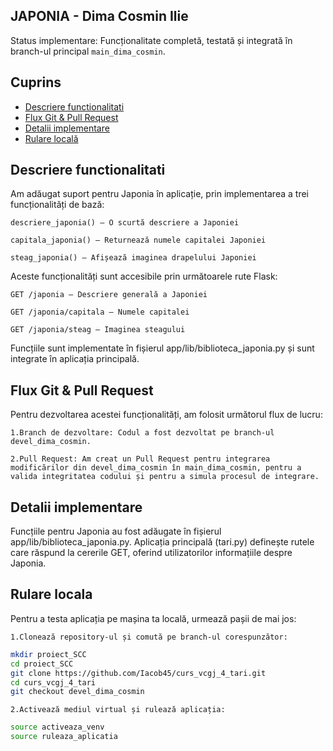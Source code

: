 ## JAPONIA - Dima Cosmin Ilie

Status implementare: Funcționalitate completă, testată și integrată în branch-ul principal `main_dima_cosmin`.

## Cuprins

- [Descriere functionalitati](#Descriere-functionalitati)
- [Flux Git & Pull Request](#Flux-Git-&-Pull-Request)
- [Detalii implementare](#Detalii-implementare)
- [Rulare locală](#Rulare-locală)

 

## Descriere functionalitati

Am adăugat suport pentru Japonia în aplicație, prin implementarea a trei funcționalități de bază:

    descriere_japonia() – O scurtă descriere a Japoniei

    capitala_japonia() – Returnează numele capitalei Japoniei

    steag_japonia() – Afișează imaginea drapelului Japoniei

Aceste funcționalități sunt accesibile prin următoarele rute Flask:

    GET /japonia – Descriere generală a Japoniei

    GET /japonia/capitala – Numele capitalei

    GET /japonia/steag – Imaginea steagului

Funcțiile sunt implementate în fișierul app/lib/biblioteca_japonia.py și sunt integrate în aplicația principală.

## Flux Git & Pull Request

Pentru dezvoltarea acestei funcționalități, am folosit următorul flux de lucru:

    1.Branch de dezvoltare: Codul a fost dezvoltat pe branch-ul devel_dima_cosmin.

    2.Pull Request: Am creat un Pull Request pentru integrarea modificărilor din devel_dima_cosmin în main_dima_cosmin, pentru a valida integritatea codului și pentru a simula procesul de integrare.

## Detalii implementare

Funcțiile pentru Japonia au fost adăugate în fișierul app/lib/biblioteca_japonia.py. Aplicația principală (tari.py) definește rutele care răspund la cererile GET, oferind utilizatorilor informațiile despre Japonia.

## Rulare locala

Pentru a testa aplicația pe mașina ta locală, urmează pașii de mai jos:

    1.Clonează repository-ul și comută pe branch-ul corespunzător:
    
```bash
mkdir proiect_SCC
cd proiect_SCC
git clone https://github.com/Iacob45/curs_vcgj_4_tari.git
cd curs_vcgj_4_tari
git checkout devel_dima_cosmin
```
    2.Activează mediul virtual și rulează aplicația:
    
```bash
source activeaza_venv
source ruleaza_aplicatia
```
